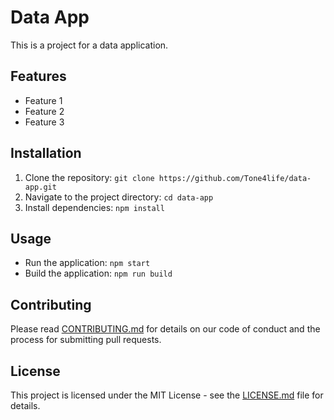 # Data App

This is a project for a data application.

## Features

- Feature 1
- Feature 2
- Feature 3

## Installation

1. Clone the repository: `git clone https://github.com/Tone4life/data-app.git`
2. Navigate to the project directory: `cd data-app`
3. Install dependencies: `npm install`

## Usage

- Run the application: `npm start`
- Build the application: `npm run build`

## Contributing

Please read [CONTRIBUTING.md](CONTRIBUTING.md) for details on our code of conduct and the process for submitting pull requests.

## License

This project is licensed under the MIT License - see the [LICENSE.md](LICENSE.md) file for details.

